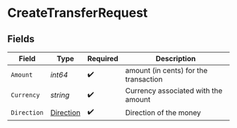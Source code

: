 # CreateTransferRequest


## Fields

| Field                                         | Type                                          | Required                                      | Description                                   |
| --------------------------------------------- | --------------------------------------------- | --------------------------------------------- | --------------------------------------------- |
| `Amount`                                      | *int64*                                       | :heavy_check_mark:                            | amount (in cents) for the transaction         |
| `Currency`                                    | *string*                                      | :heavy_check_mark:                            | Currency associated with the amount           |
| `Direction`                                   | [Direction](../../models/shared/direction.md) | :heavy_check_mark:                            | Direction of the money                        |